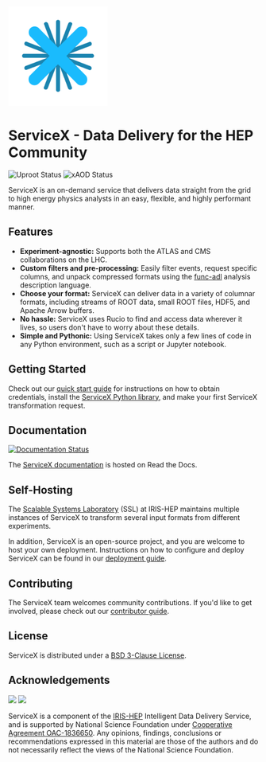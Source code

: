 <img src="docs/img/ServiceX-Color-ImageOnly-Transparent.png" width="200" height="200">

# ServiceX - Data Delivery for the HEP Community

![Uproot Status](https://github.com/ssl-hep/servicex-backend-tests/actions/workflows/daily_servicex_uproot_test_af.yml/badge.svg) 
![xAOD Status](https://github.com/ssl-hep/servicex-backend-tests/actions/workflows/daily_servicex_xaod_test_af.yml/badge.svg)

ServiceX is an on-demand service that delivers data straight from the grid to high energy physics analysts in an easy, flexible, and highly performant manner.

## Features
- __Experiment-agnostic:__ Supports both the ATLAS and CMS collaborations on the LHC.
- __Custom filters and pre-processing:__ Easily filter events, request specific columns, and unpack compressed formats using the [func-adl](https://github.com/iris-hep/func_adl) analysis description language.
- __Choose your format:__ ServiceX can deliver data in a variety of columnar formats, including streams of ROOT data, small ROOT files, HDF5, and Apache Arrow buffers.
- __No hassle:__ ServiceX uses Rucio to find and access data wherever it lives, so users don't have to worry about these details.
- __Simple and Pythonic:__ Using ServiceX takes only a few lines of code in any Python environment, such as a script  or Jupyter notebook.

## Getting Started

Check out our [quick start guide](https://servicex.readthedocs.io/en/latest/user/getting-started/) 
for instructions on how to obtain credentials, 
install the [ServiceX Python library](https://pypi.org/project/servicex/),
and make your first ServiceX transformation request.

## Documentation

[![Documentation Status](https://readthedocs.org/projects/servicex/badge/?version=latest)](https://servicex.readthedocs.io/en/latest/?badge=latest)

The [ServiceX documentation](https://servicex.readthedocs.io/en/latest/) is hosted on Read the Docs.

## Self-Hosting

The [Scalable Systems Laboratory](https://iris-hep.org/ssl.html) (SSL) at IRIS-HEP maintains multiple instances of ServiceX to transform several input formats from different experiments.

In addition, ServiceX is an open-source project, and you are welcome to host your own deployment. 
Instructions on how to configure and deploy ServiceX can be found in our 
[deployment guide](https://servicex.readthedocs.io/en/latest/deployment/basic/).

## Contributing

The ServiceX team welcomes community contributions. If you'd like to get involved, please check out our 
[contributor guide](https://servicex.readthedocs.io/en/latest/development/contributing/).

## License

ServiceX is distributed under a [BSD 3-Clause License](LICENSE).

## Acknowledgements
![](https://iris-hep.org/assets/logos/Iris-hep-5-just-graphic.png)
![](https://iris-hep.org/assets/images/nsf-logo-128.png)

ServiceX is a component of the [IRIS-HEP](https://iris-hep.org/) Intelligent Data Delivery Service, and is supported by National Science Foundation under [Cooperative 
Agreement OAC-1836650](https://www.nsf.gov/awardsearch/showAward?AWD_ID=1836650). Any opinions, findings, conclusions or recommendations 
expressed in this material are those of the authors and do not necessarily 
reflect the views of the National Science Foundation.
